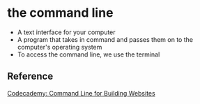 # the command line
- A text interface for your computer
- A program that takes in command and passes them on to the computer's operating system 
- To access the command line, we use the terminal

## Reference
[Codecademy: Command Line for Building Websites](https://www.codecademy.com/learn/paths/full-stack-engineer-career-path/tracks/fscp-setting-up-your-dev-environment/modules/fecp-command-line-for-building-websites/cheatsheet)
